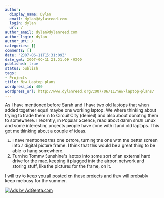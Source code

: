 ```yaml
---
author:
  display_name: Dylan
  email: dylan@dylanreed.com
  login: dylan
  url: /
author_email: dylan@dylanreed.com
author_login: dylan
author_url: /
categories: []
comments: []
date: "2007-06-11T15:31:09Z"
date_gmt: 2007-06-11 21:31:09 -0500
published: true
status: publish
tags:
- Projects
title: New Laptop plans
wordpress_id: 400
wordpress_url: http://www.dylanreed.org/2007/06/11/new-laptop-plans/
---
```


As I have mentioned before Sarah and I have two old laptops that when added together equal maybe one working laptop. We where thinking about trying to trade them in to Circuit City (denied) and also about donating them to somewhere. I recently, in Popular Science, read about damn small Linux and some interesting projects people have done with it and old laptops. This got me thinking about a couple of ideas.

  1. I have mentioned this one before, turning the one with the better screen into a digital picture frame. I think that this would be a great thing to be able to hang somewhere.
  2. Turning Tommy Sunshine's laptop into some sort of an external hard drive for the mac, keeping it plugged into the airport network and storing stuff, like the pictures for the frame, on it.
  


  
I will try to keep you all posted on these projects and they will probably keep me busy for the summer.

[![Ads by AdGenta.com][1]][2]

   [1]: http://ads.adgenta.com/ads/ads.dll/view?client=dylan&GUID=06%2F12%2F07+17%3A08%3A04&width=364&height=70&bgColor=ffffff&FOOTER_COLOR=ffffff&FOOTER_GRADIENT=0&TF_C=0000ff&DF_C=000000&DMF_C=0000ff&FF_C=000000&keywords=Laptop
   [2]: http://ads.adgenta.com/ads/ads.dll/click?client=dylan&GUID=06%2F12%2F07+17%3A08%3A04

